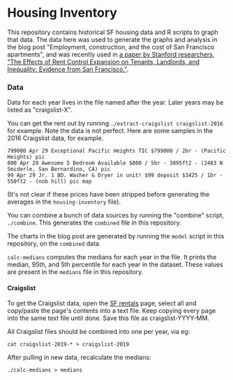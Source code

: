 # Housing Inventory

This repository contains historical SF housing data and R scripts to graph that
data. The data here was used to generate the graphs and analysis in the blog
post "Employment, construction, and the cost of San Francisco apartments", and
was recently used in [a paper by Stanford researchers, "The Effects of Rent
Control Expansion on Tenants, Landlords, and Inequality: Evidence from San
Francisco."][paper].

[paper]: https://web.stanford.edu/~diamondr/DMQ.pdf

### Data

Data for each year lives in the file named after the year. Later years may be
listed as "craigslist-X".

You can get the rent out by running `./extract-craigslist craigslist-2016` for
example. Note the data is not perfect. Here are some samples in the 2016
Craigslist data, for example.

```
799000 Apr 29 Exceptional Pacific Heights TIC $799000 / 2br - (Pacific Heights) pic
800 Apr 29 Awesome 5 Bedroom Available $800 / 5br - 3895ft2 - (2483 N Smiderle, San Bernardino, CA) pic
99 Apr 29 Jr. 1 BD. Washer & Dryer in unit! $99 deposit $3425 / 1br - 550ft2 - (nob hill) pic map
```

(It's not clear if these prices have been stripped before generating the
averages in the `housing-inventory` file).

You can combine a bunch of data sources by running the "combine" script,
`./combine`. This generates the `combined` file in this repository.

The charts in the blog post are generated by running the `model` script in this
repository, on the `combined` data.

`calc-medians` computes the medians for each year in the file. It prints the
median, 95th, and 5th percentile for each year in the dataset. These values are
present in the `medians` file in this repository.

#### Craigslist

To get the Craigslist data, open the [SF rentals](https://sfbay.craigslist.org/search/sfc/apa)
page, select all and copy/paste the page's contents into a text file. Keep copying
every page into the same text file until done. Save this file as craigslist-YYYY-MM.

All Craigslist files should be combined into one per year, via eg:

```
cat craigslist-2019-* > craigslist-2019
```

After pulling in new data, recalculate the medians:

```
./calc-medians > medians
```
